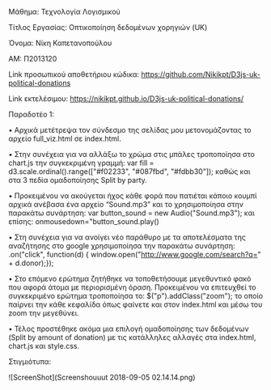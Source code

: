 Μάθημα: Τεχνολογία Λογισμικού



Τίτλος Εργασίας: Οπτικοποίηση δεδομένων χορηγιών (UK)

Όνομα: Νίκη Καπετανοπούλου

ΑΜ: Π2013120


Link προσωπικού αποθετήριου κώδικα: https://github.com/Nikikpt/D3js-uk-political-donations

Link εκτελέσιμου:
https://nikikpt.github.io/D3js-uk-political-donations/



Παραδοτέο 1:

•	Αρχικά μετέτρεψα τον σύνδεσμο της σελίδας μου μετονομάζοντας το αρχείο full_viz.html σε index.html.

•	Στην συνέχεια για να αλλάξω το χρώμα στις μπάλες τροποποίησα στο chart.js την συγκεκριμένη γραμμή: var fill = d3.scale.ordinal().range(["#f02233", "#087fbd", "#fdbb30"]); καθώς και στα 3 πεδία ομαδοποίησης Split by party.

•	Προκειμένου να ακούγεται ήχος κάθε φορά που πατιέται κάποιο κουμπί αρχικά ανέβασα ένα αρχείο “Sound.mp3” και το χρησιμοποίησα στην παρακάτω συνάρτηση:
var button_sound = new Audio("Sound.mp3");
και επίσης: onmousedown="button_sound.play()

•	Στη συνέχεια για να ανοίγει νέο παράθυρο με τα αποτελέσματα της αναζήτησης στο google χρησιμοποίησα την παρακάτω συνάρτηση:
.on("click", function(d) { window.open("http://www.google.com/search?q=" + d.donor);});

•	Στο επόμενο ερώτημα ζητήθηκε να τοποθετήσουμε μεγεθυντικό φακό που αφορά άτομα με περιορισμένη όραση. Προκειμένου να επιτευχθεί το συγκεκριμένο ερώτημα τροποποίησα το: $("p").addClass("zoom");
το οποίο παίρνει την κάθε κεφαλίδα όπως φαίνετε και στον index.html και μέσω του zoom την μεγεθύνει. 

•	Τέλος προστέθηκε ακόμα μια επιλογή ομαδοποίησης των δεδομένων (Split by amount of donation) με τις κατάλληλες αλλαγές στα index.html, chart.js και style.css.


Στιγμιότυπα:


![ScreenShot](Screenshouuut 2018-09-05 02.14.14.png)



